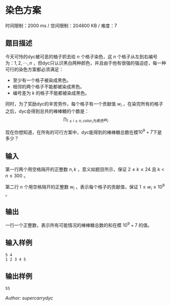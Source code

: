 # 染色方案

时间限制：2000 ms / 空间限制：204800 KB / 难度：7

## 题目描述

今天可怜的dyc被可恶的柚子抓去给 $n$ 个格子染色，这 $n$ 个格子从左到右编号为：$1,2,\cdots,n$ ，但dyc只认识黑白两种颜色，并且由于他有很强的强迫症，每一种可行的染色方案都必须满足：

- 至少有一个格子被染成黑色。
- 相邻的两个格子不能都被染成黑色。
- 编号差为 $k$ 的格子不能都被染成黑色。

同时，为了奖励dyc的辛苦劳作，每个格子有一个贡献值 $w_i$ ，在染完所有的格子之后，dyc会得到总共的棒棒糖的个数是：
$$ \prod_{1\leq i \leq n,color_i为黑色}w_i $$

现在你想知道，在所有的可行方案中，dyc能得到的棒棒糖总数在模$10^9+7$下是多少？

## 输入

第一行两个用空格隔开的正整数 $n,k$ ，意义如题目所示，保证 $2 \leq k \leq 24$ 且 $k<n\leq 300$ 。

第二行 $n$ 个用空格隔开的正整数 $w_i$ ，表示每个格子的贡献值，保证 $1 \leq w_i \leq 10^9$ 。

## 输出

一行一个正整数，表示所有可能情况的棒棒糖总数的和在模 $10^9+7$ 的值。

## 输入样例

    5 4
    1 2 3 4 5

## 输出样例

    55

*Author: supercarrydyc*
